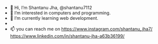 - 👋 Hi, I’m Shantanu Jha, @shantanu7112
- 👀 I’m interested in computers and programming.
- 🌱 I’m currently learning web development.
-
-  📫 you can reach me on 
https://www.instagram.com/shantanu_jha7/                       
https://www.linkedin.com/in/shantanu-jha-a63b36199/

 <!---
shantanu7112/shantanu7112 is a ✨ special ✨ repository because its `README.md` (this file) appears on your GitHub profile.
You can click the Preview link to take a look at your changes.
--->
